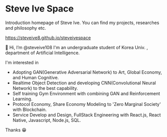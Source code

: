 # Steve Ive Space
Introduction homepage of Steve Ive. You can find my projects, researches and philosophy etc.

https://steveive8.github.io/steveivespace

👋 Hi, I’m @steveive108 I'm an undergraduate student of Korea Univ. , department of Artificial Intelligence.

I'm interested in

- Adopting GAN(Generative Adversarial Network) to Art, Global Economy, and Human Cognitive.
- Realtime Object Detection and developing CNN(Convolutional Neural Network) to the best capability.
- Self training Gym Environment with combining GAN and Reinforcement Learning.
- Protocol Economy, Share Economy Modeling to 'Zero Marginal Society' with Blockchain.
- Service Develop and Design, FullStack Engineering with React.js, React Native, Javascript, Node.js, SQL.

Thanks 😁
